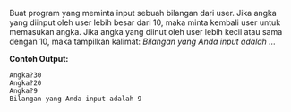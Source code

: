Buat program yang meminta input sebuah bilangan dari user. Jika angka yang diinput oleh user lebih besar dari 10, maka minta kembali user untuk memasukan angka. Jika angka yang diinut oleh user lebih kecil atau sama dengan 10, maka tampilkan kalimat: _Bilangan yang Anda input adalah  ..._

**Contoh Output:**
```
Angka?30
Angka?20
Angka?9
Bilangan yang Anda input adalah 9
```